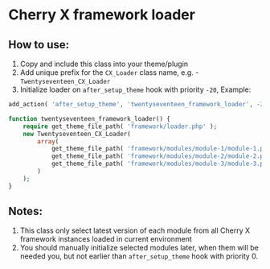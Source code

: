 # Cherry X framework loader

## How to use:

1. Copy and include this class into your theme/plugin
2. Add unique prefix for the `CX_Loader` class name, e.g. - `Twentyseventeen_CX_Loader`
3. Initialize loader on `after_setup_theme` hook with priority `-20`, Example:

```php
add_action( 'after_setup_theme', 'twentyseventeen_framework_loader', -20 );

function twentyseventeen_framework_loader() {
    require get_theme_file_path( 'framework/loader.php' );
    new Twentyseventeen_CX_Loader(
        array(
            get_theme_file_path( 'framework/modules/module-1/module-1.php' ),
            get_theme_file_path( 'framework/modules/module-2/module-2.php' ),
            get_theme_file_path( 'framework/modules/module-3/module-3.php' ),
        )
    );
}
```
## Notes:

1. This class only select latest version of each module from all Cherry X framework instances loaded in current environment
2. You should manually initialize selected modules later, when them will be needed you, but not earlier than `after_setup_theme` hook with priority 0.

